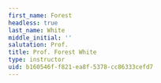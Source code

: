 ```yaml
---
first_name: Forest
headless: true
last_name: White
middle_initial: ''
salutation: Prof.
title: Prof. Forest White
type: instructor
uid: b160546f-f821-ea8f-5378-cc86333cefd7
---
```

